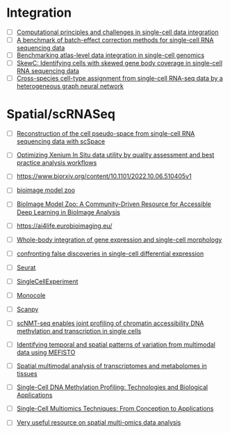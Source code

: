 
# Integration 
- [ ] [Computational principles and challenges in single-cell data integration](https://www.nature.com/articles/s41587-021-00895-7)
- [ ] [A benchmark of batch-effect correction methods for single-cell RNA sequencing data
](https://genomebiology.biomedcentral.com/articles/10.1186/s13059-019-1850-9)
- [ ] [Benchmarking atlas-level data integration in single-cell genomics](https://www.nature.com/articles/s41592-021-01336-8)
- [ ] [SkewC: Identifying cells with skewed gene body coverage in single-cell RNA sequencing data](https://www.sciencedirect.com/science/article/pii/S2589004222000475)
- [ ] [Cross-species cell-type assignment from single-cell RNA-seq data by a heterogeneous graph neural network](https://github.com/zhanglabtools/CAME)

# Spatial/scRNASeq
- [ ] [Reconstruction of the cell pseudo-space from single-cell RNA sequencing data with scSpace](https://www.nature.com/articles/s41467-023-38121-4)
- [ ] [Optimizing Xenium In Situ data utility by quality assessment and best practice analysis workflows](https://www.biorxiv.org/content/10.1101/2023.02.13.528102v1.full.pdf)
- [ ] https://www.biorxiv.org/content/10.1101/2022.10.06.510405v1

- [ ] [bioimage model zoo](https://bioimage.io/#/)
- [ ] [BioImage Model Zoo: A Community-Driven Resource for Accessible Deep Learning in BioImage Analysis](https://www.biorxiv.org/content/10.1101/2022.06.07.495102v1)

- [ ] https://ai4life.eurobioimaging.eu/
- [ ] [Whole-body integration of gene expression and single-cell morphology](https://www.sciencedirect.com/science/article/pii/S009286742100876X)
- [ ] [confronting false discoveries in single-cell differential expression](https://www.nature.com/articles/s41467-021-25960-2)
- [ ] [Seurat](https://satijalab.org/seurat/)  
- [ ] [SingleCellExperiment](https://bioconductor.org/packages/release/bioc/html/SingleCellExperiment.html)  
- [ ] [Monocole](https://cole-trapnell-lab.github.io/monocle-release/)
- [ ] [Scanpy](https://scanpy.readthedocs.io/en/stable/)  
- [ ] [scNMT-seq enables joint profiling of chromatin accessibility DNA methylation and transcription in single cells](https://www.nature.com/articles/s41467-018-03149-4)
- [ ] [Identifying temporal and spatial patterns of variation from multimodal data using MEFISTO](https://www.nature.com/articles/s41592-021-01343-9)
- [ ] [Spatial multimodal analysis of transcriptomes and metabolomes in tissues](https://www.nature.com/articles/s41587-023-01937-y)
- [ ] [Single-Cell DNA Methylation Profiling: Technologies and Biological Applications](https://www.sciencedirect.com/science/article/abs/pii/S016777991830115X)
- [ ] [Single-Cell Multiomics Techniques: From Conception to Applications](https://www.frontiersin.org/journals/cell-and-developmental-biology/articles/10.3389/fcell.2022.854317/full)
- [ ] [Very useful resource on spatial multi-omics data analysis](https://drieslab.github.io/giotto_workshop_2024/index.html)  
